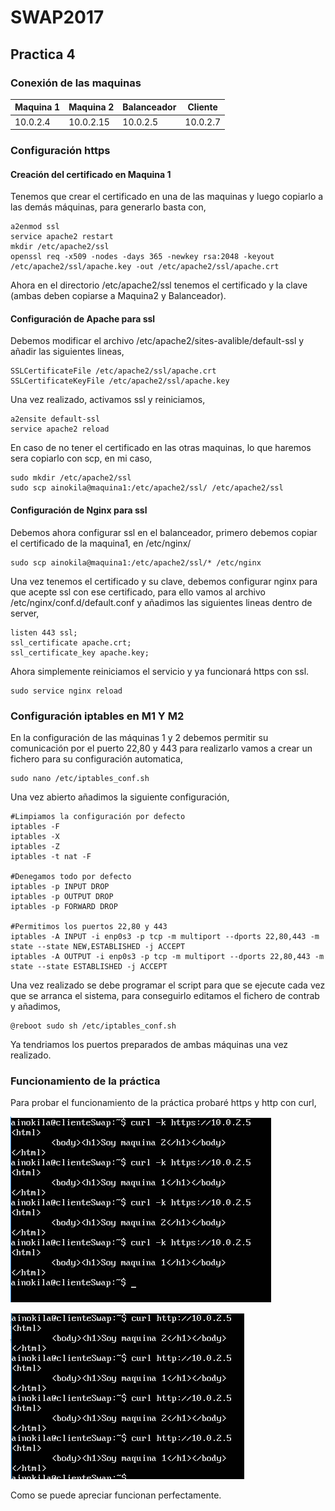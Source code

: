 # SWAP2017
## Practica 4

### Conexión de las maquinas

| Maquina 1  | Maquina 2  | Balanceador | Cliente     |
| ---------- | ---------- | ----------- | ----------- |
| 10.0.2.4   | 10.0.2.15  |  10.0.2.5   |  10.0.2.7   |

### Configuración https

#### Creación del certificado en Maquina 1

Tenemos que crear el certificado en una de las maquinas y luego copiarlo a las demás máquinas, para generarlo basta con,

    a2enmod ssl
    service apache2 restart
    mkdir /etc/apache2/ssl
    openssl req -x509 -nodes -days 365 -newkey rsa:2048 -keyout /etc/apache2/ssl/apache.key -out /etc/apache2/ssl/apache.crt

Ahora en el directorio /etc/apache2/ssl tenemos el certificado y la clave (ambas deben copiarse a Maquina2 y Balanceador).

#### Configuración de Apache para ssl

Debemos modificar el archivo /etc/apache2/sites-avalible/default-ssl y añadir las siguientes lineas,

    SSLCertificateFile /etc/apache2/ssl/apache.crt
    SSLCertificateKeyFile /etc/apache2/ssl/apache.key

Una vez realizado, activamos ssl y reiniciamos,

    a2ensite default-ssl
    service apache2 reload

En caso de no tener el certificado en las otras maquinas, lo que haremos sera copiarlo con scp, en mi caso,

    sudo mkdir /etc/apache2/ssl
    sudo scp ainokila@maquina1:/etc/apache2/ssl/ /etc/apache2/ssl

#### Configuración de Nginx para ssl

Debemos ahora configurar ssl en el balanceador, primero debemos copiar el certificado de la maquina1, en /etc/nginx/

    sudo scp ainokila@maquina1:/etc/apache2/ssl/* /etc/nginx

Una vez tenemos el certificado y su clave, debemos configurar nginx para que acepte ssl con ese certificado, para ello vamos al archivo
/etc/nginx/conf.d/default.conf y añadimos las siguientes lineas dentro de server,

    listen 443 ssl;
    ssl_certificate apache.crt;
    ssl_certificate_key apache.key;

Ahora simplemente reiniciamos el servicio y ya funcionará https con ssl.

    sudo service nginx reload



### Configuración iptables en M1 Y M2

En la configuración de las máquinas 1 y 2 debemos permitir su comunicación por el puerto 22,80 y 443 para realizarlo vamos a crear un fichero para su configuración automatica,

    sudo nano /etc/iptables_conf.sh

Una vez abierto añadimos la siguiente configuración,

    #Limpiamos la configuración por defecto
    iptables -F
    iptables -X
    iptables -Z
    iptables -t nat -F

    #Denegamos todo por defecto
    iptables -p INPUT DROP
    iptables -p OUTPUT DROP
    iptables -p FORWARD DROP

    #Permitimos los puertos 22,80 y 443
    iptables -A INPUT -i enp0s3 -p tcp -m multiport --dports 22,80,443 -m state --state NEW,ESTABLISHED -j ACCEPT
    iptables -A OUTPUT -i enp0s3 -p tcp -m multiport --dports 22,80,443 -m state --state ESTABLISHED -j ACCEPT

Una vez realizado se debe programar el script para que se ejecute cada vez que se arranca el sistema, para conseguirlo editamos el fichero de contrab y añadimos,

    @reboot sudo sh /etc/iptables_conf.sh

Ya tendriamos los puertos preparados de ambas máquinas una vez realizado.

### Funcionamiento de la práctica

Para probar el funcionamiento de la práctica probaré https y http con curl,

![https ok](img/ssl.PNG)

![http ok](img/no-ssl.PNG)

Como se puede apreciar funcionan perfectamente.
